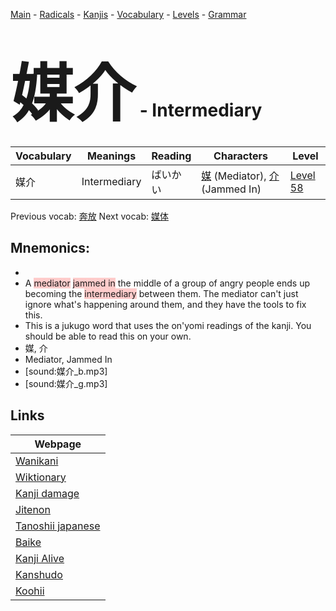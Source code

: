 <style> bigfont {font-size: 100px}</style>
[Main](../README.md) -
[Radicals](../radicals.md) -
[Kanjis](../kanjis.md) -
[Vocabulary](../vocabulary.md) -
[Levels](../levels.md) -
[Grammar](../grammar.md)
# <bigfont> 媒介</bigfont> - Intermediary 

| Vocabulary | Meanings | Reading | Characters | Level |
| --- | --- | --- | --- | --- |
| 媒介 | Intermediary | ばいかい |  [媒](../kanjis/媒.md) (Mediator), [介](../kanjis/介.md) (Jammed In) | [Level 58](../levels/wk_level58.md) |

Previous vocab: [奔放](奔放.md) Next vocab: [媒体](媒体.md) 

## Mnemonics:

* 
* A <span style="background-color:#ffcccb"> mediator</span> <span style="background-color:#ffcccb"> jammed in</span> the middle of a group of angry people ends up becoming the <span style="background-color:#ffcccb"> intermediary</span> between them. The mediator can't just ignore what's happening around them, and they have the tools to fix this.
* This is a jukugo word that uses the on'yomi readings of the kanji. You should be able to read this on your own.
* 媒, 介
* Mediator, Jammed In
* [sound:媒介_b.mp3]
* [sound:媒介_g.mp3]


## Links 

| Webpage |
| --- |
| [Wanikani          ](https://www.wanikani.com/kanji/媒介) |
| [Wiktionary        ](https://en.wiktionary.org/wiki/媒介) |
| [Kanji damage      ](http://www.kanjidamage.com/kanji/search?utf8=✓&q=媒介) |
| [Jitenon           ](https://jitenon.com/kanji/媒介) |
| [Tanoshii japanese ](https://www.tanoshiijapanese.com/dictionary/kanji.cfm?k=媒介) |
| [Baike             ](https://baike.baidu.com/item/媒介) |
| [Kanji Alive       ](https://app.kanjialive.com/媒介) |
| [Kanshudo          ](https://www.kanshudo.com/searchmn?q=媒介) |
| [Koohii            ](https://kanji.koohii.com/study/kanji/媒介) |
